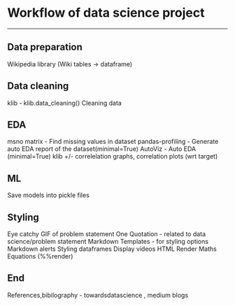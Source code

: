 # Workflow of data science project

---

## Data preparation

Wikipedia library (Wiki tables -> dataframe)

## Data cleaning

klib - klib.data_cleaning() Cleaning data

## EDA

msno matrix - Find missing values in dataset
pandas-profiling - Generate auto EDA report of the dataset(minimal=True)
AutoViz - Auto EDA (minimal=True)
klib +/- correlelation graphs, correlation plots (wrt target)

## ML

Save models into pickle files

## Styling

Eye catchy GIF of problem statement
One Quotation - related to data science/problem statement
Markdown Templates - for styling options
Markdown alerts
Styling dataframes
Display videos HTML
Render Maths Equations (%%render)

## End

References,bibilography - towardsdatascience , medium blogs
